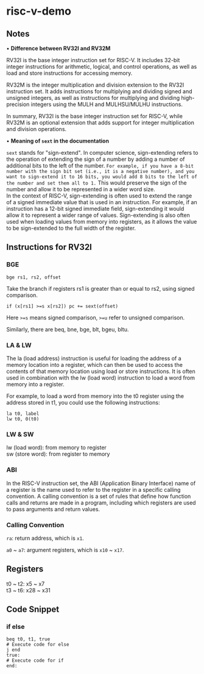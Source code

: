# risc-v-demo

## Notes
• __Difference between RV32I and RV32M__  

RV32I is the base integer instruction set for RISC-V. It includes 32-bit integer instructions for arithmetic, logical, and control operations, as well as load and store instructions for accessing memory.

RV32M is the integer multiplication and division extension to the RV32I instruction set. It adds instructions for multiplying and dividing signed and unsigned integers, as well as instructions for multiplying and dividing high-precision integers using the MULH and MULHSU/MULHU instructions.

In summary, RV32I is the base integer instruction set for RISC-V, while RV32M is an optional extension that adds support for integer multiplication and division operations.

• __Meaning of `sext` in the documentation__  

`sext` stands for "sign-extend". In computer science, sign-extending refers to the operation of extending the sign of a number by adding a number of additional bits to the left of the number. `For example, if you have a 8-bit number with the sign bit set (i.e., it is a negative number), and you want to sign-extend it to 16 bits, you would add 8 bits to the left of the number and set them all to 1.` This would preserve the sign of the number and allow it to be represented in a wider word size.  
In the context of RISC-V, sign-extending is often used to extend the range of a signed immediate value that is used in an instruction. For example, if an instruction has a 12-bit signed immediate field, sign-extending it would allow it to represent a wider range of values. Sign-extending is also often used when loading values from memory into registers, as it allows the value to be sign-extended to the full width of the register.

## Instructions for RV32I
### BGE
```
bge rs1, rs2, offset
```
Take the branch if registers rs1 is greater than or equal to rs2, using signed comparison.
```
if (x[rs1] >=s x[rs2]) pc += sext(offset)
```
Here `>=s` means signed comparison, `>=u` refer to unsigned comparison.  

Similarly, there are beq, bne, bge, blt, bgeu, bltu.

### LA & LW
The la (load address) instruction is useful for loading the address of a memory location into a register, which can then be used to access the contents of that memory location using load or store instructions. It is often used in combination with the lw (load word) instruction to load a word from memory into a register.

For example, to load a word from memory into the t0 register using the address stored in t1, you could use the following instructions:

```
la t0, label
lw t0, 0(t0)
```

### LW & SW
lw (load word): from memory to register  
sw (store word): from register to memory

### ABI
In the RISC-V instruction set, the ABI (Application Binary Interface) name of a register is the name used to refer to the register in a specific calling convention. A calling convention is a set of rules that define how function calls and returns are made in a program, including which registers are used to pass arguments and return values.

### Calling Convention
`ra`: return address, which is `x1`.

`a0` ~ `a7`: argument registers, which is `x10` ~ `x17`.

## Registers
t0 ~ t2: x5 ~ x7  
t3 ~ t6: x28 ~ x31

## Code Snippet
### if else
```
beq t0, t1, true
# Execute code for else
j end
true:
# Execute code for if
end:
```